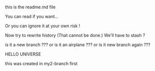 this is the readme.md file

You can read if you want...

Or you can ignore it at your own risk !

Now try to rewrite history
(That cannot be done.)
We'll have to stash ?

is it a new branch ???
or is it an airplane ???
or is it new branch again ???

HELLO UNIVERSE

this was created in my2-branch first




